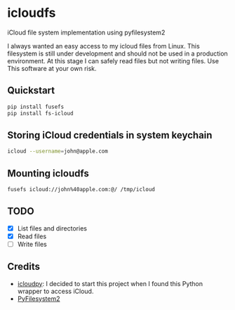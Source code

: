 # icloudfs
iCloud file system implementation using pyfilesystem2

I always wanted an easy access to my icloud files from Linux. This filesystem
is still under development and should not be used in a production environment.
At this stage I can safely read files but not writing files. Use This
software at your own risk.

## Quickstart

```bash
pip install fusefs
pip install fs-icloud
```

## Storing iCloud credentials in system keychain

```bash
icloud --username=john@apple.com
```

## Mounting icloudfs

```bash
fusefs icloud://john%40apple.com:@/ /tmp/icloud
```

## TODO

- [x] List files and directories
- [x] Read files
- [ ] Write files

## Credits

- [icloudpy](https://github.com/mandarons/icloudpy): I decided to start this project when I found this Python wrapper to access iCloud.
- [PyFilesystem2](https://docs.pyfilesystem.org/en/latest/)
